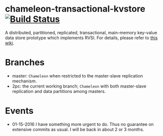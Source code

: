 # chameleon-transactional-kvstore [![Build Status](https://travis-ci.org/hengxin/chameleon-transactional-kvstore.svg?branch=2pc)](https://travis-ci.org/hengxin/chameleon-transactional-kvstore)

A distributed, partitioned, replicated, transactional, main-memory key-value data store prototype which implements RVSI.
For details, please refer to [this wiki](https://github.com/hengxin/chameleon-transactional-kvstore/wiki).

# Branches

- master: `Chameleon` when restricted to the master-slave replication mechanism.
- 2pc: the current working branch; `Chameleon` with both master-slave replication and data partitions among masters.

# Events

- 01-15-2016 I have something more urgent to do. Thus no guarantee on extensive commits as usual. I will be back in about
2 or 3 months.
